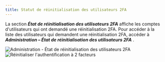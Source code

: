 ```yaml
---
title: Statut de réinitialisation des utilisateurs 2FA
---
```

La section ***État de réinitialisation des utilisateurs 2FA*** affiche les comptes d'utilisateurs qui ont demandé une réinitialisation 2FA. Pour accéder à la liste des utilisateurs qui demandent une réinitialisation 2FA, accéder à ***Administration – État de réinitialisation des utilisateurs 2FA*** .  

![Administration - État de réinitialisation des utilisateurs 2FA](/img/fr/server/ServerOp8037.png) 
![Réinitialiser l'authentification à 2 facteurs](/img/fr/server/ServerOp8074.png) 